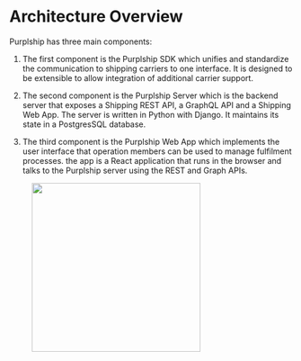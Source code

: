 # Architecture Overview

Purplship has three main components:

1. The first component is the Purplship SDK which unifies and standardize
   the communication to shipping carriers to one interface. It is designed
   to be extensible to allow integration of additional carrier support.

2. The second component is the Purplship Server which is the backend server
   that exposes a Shipping REST API, a GraphQL API and a Shipping Web App. 
   The server is written in Python with Django. It maintains its state in a 
   PostgresSQL database.

3. The third component is the Purplship Web App which implements the user
   interface that operation members can be used to manage fulfilment processes.
   the app is a React application that runs in the browser and talks to the
   Purplship server using the REST and Graph APIs.
   
   
<figure>
  <img src="/images/purplship-server-architecture.svg" height="300" />
</figure>
